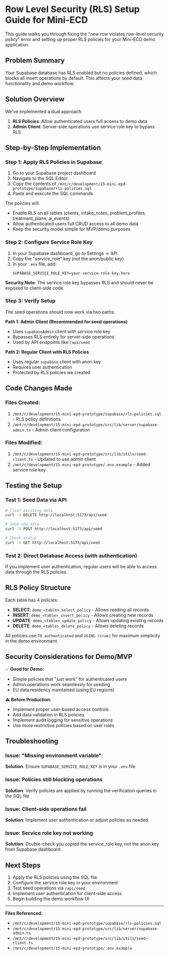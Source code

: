 # Row Level Security (RLS) Setup Guide for Mini-ECD

This guide walks you through fixing the "new row violates row-level security policy" error and setting up proper RLS policies for your Mini-ECD demo application.

## Problem Summary

Your Supabase database has RLS enabled but no policies defined, which blocks all insert operations by default. This affects your seed data functionality and demo workflow.

## Solution Overview

We've implemented a dual approach:
1. **RLS Policies**: Allow authenticated users full access to demo data
2. **Admin Client**: Server-side operations use service role key to bypass RLS

## Step-by-Step Implementation

### Step 1: Apply RLS Policies in Supabase

1. Go to your Supabase project dashboard
2. Navigate to the SQL Editor
3. Copy the contents of `/mnt/c/development/15-mini-epd-prototype/supabase/rls-policies.sql`
4. Paste and execute the SQL commands

The policies will:
- Enable RLS on all tables (clients, intake_notes, problem_profiles, treatment_plans, ai_events)
- Allow authenticated users full CRUD access to all demo data
- Keep the security model simple for MVP/demo purposes

### Step 2: Configure Service Role Key

1. In your Supabase dashboard, go to Settings → API
2. Copy the "service_role" key (not the anon/public key)
3. In your `.env` file, add:
   ```
   SUPABASE_SERVICE_ROLE_KEY=your-service-role-key-here
   ```

**Security Note**: The service role key bypasses RLS and should never be exposed to client-side code.

### Step 3: Verify Setup

The seed operations should now work via two paths:

**Path 1: Admin Client (Recommended for seed operations)**
- Uses `supabaseAdmin` client with service role key
- Bypasses RLS entirely for server-side operations
- Used by API endpoints like `/api/seed`

**Path 2: Regular Client with RLS Policies**
- Uses regular `supabase` client with anon key
- Requires user authentication
- Protected by RLS policies we created

## Code Changes Made

### Files Created:
1. `/mnt/c/development/15-mini-epd-prototype/supabase/rls-policies.sql` - RLS policy definitions
2. `/mnt/c/development/15-mini-epd-prototype/src/lib/server/supabase-admin.ts` - Admin client configuration

### Files Modified:
1. `/mnt/c/development/15-mini-epd-prototype/src/lib/utils/seed-client.ts` - Updated to use admin client
2. `/mnt/c/development/15-mini-epd-prototype/.env.example` - Added service role key

## Testing the Setup

### Test 1: Seed Data via API
```bash
# Clear existing data
curl -X DELETE http://localhost:5173/api/seed

# Seed new data
curl -X POST http://localhost:5173/api/seed

# Check status
curl -X GET http://localhost:5173/api/seed
```

### Test 2: Direct Database Access (with authentication)
If you implement user authentication, regular users will be able to access data through the RLS policies.

## RLS Policy Structure

Each table has 4 policies:
- **SELECT**: `demo_<table>_select_policy` - Allows reading all records
- **INSERT**: `demo_<table>_insert_policy` - Allows creating new records  
- **UPDATE**: `demo_<table>_update_policy` - Allows updating existing records
- **DELETE**: `demo_<table>_delete_policy` - Allows deleting records

All policies use `TO authenticated` and `USING (true)` for maximum simplicity in the demo environment.

## Security Considerations for Demo/MVP

✅ **Good for Demo:**
- Simple policies that "just work" for authenticated users
- Admin operations work seamlessly for seeding
- EU data residency maintained (using EU regions)

⚠️ **Before Production:**
- Implement proper user-based access controls
- Add data validation in RLS policies
- Implement audit logging for sensitive operations
- Use more restrictive policies based on user roles

## Troubleshooting

### Issue: "Missing environment variable" 
**Solution**: Ensure `SUPABASE_SERVICE_ROLE_KEY` is in your `.env` file

### Issue: Policies still blocking operations
**Solution**: Verify policies are applied by running the verification queries in the SQL file

### Issue: Client-side operations fail
**Solution**: Implement user authentication or adjust policies as needed

### Issue: Service role key not working
**Solution**: Double-check you copied the service_role key, not the anon key from Supabase dashboard

## Next Steps

1. Apply the RLS policies using the SQL file
2. Configure the service role key in your environment
3. Test seed operations via `/api/seed`
4. Implement user authentication for client-side access
5. Begin building the demo workflow UI

---

**Files Referenced:**
- `/mnt/c/development/15-mini-epd-prototype/supabase/rls-policies.sql`
- `/mnt/c/development/15-mini-epd-prototype/src/lib/server/supabase-admin.ts`
- `/mnt/c/development/15-mini-epd-prototype/src/lib/utils/seed-client.ts`
- `/mnt/c/development/15-mini-epd-prototype/.env.example`